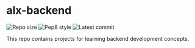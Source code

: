# alx-backend

![Repo size](https://img.shields.io/github/repo-size/4ouR04/alx-backend)
![Pep8 style](https://img.shields.io/badge/PEP8-style%20guide-purple?style=round-square)
![Latest commit](https://img.shields.io/github/last-commit/4ouR04/alx-backend/main?style=round-square)

This repo contains projects for learning backend development concepts.
